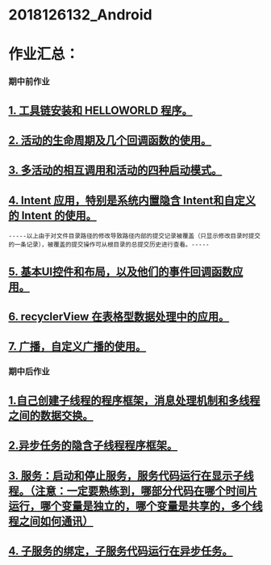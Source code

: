 # 2018126132_Android



# 作业汇总：

### 期中前作业

## [1. 工具链安装和 HELLOWORLD 程序。](https://github.com/1215232494/2018126132_Android/tree/master/Homeworks_1)

## [2. 活动的生命周期及几个回调函数的使用。](https://github.com/1215232494/2018126132_Android/tree/master/Homeworks_2)

## [3. 多活动的相互调用和活动的四种启动模式。](https://github.com/1215232494/2018126132_Android/tree/master/Homeworks_3)

## [4. Intent 应用，特别是系统内置隐含 Intent和自定义的 Intent 的使用。](https://github.com/1215232494/2018126132_Android/tree/master/Homeworks_3)

`-----以上由于对文件目录路径的修改导致路径内部的提交记录被覆盖（只显示修改目录时提交的一条记录），被覆盖的提交操作可从根目录的总提交历史进行查看。-----`

## [5. 基本UI控件和布局，以及他们的事件回调函数应用。](https://github.com/1215232494/2018126132_Android/tree/master/Homeworks_5)

## [6. recyclerView 在表格型数据处理中的应用。](https://github.com/1215232494/2018126132_Android/tree/master/Homeworks_4)

## [7. 广播，自定义广播的使用。](https://github.com/1215232494/2018126132_Android/tree/master/Homeworks_6) 



### 期中后作业

## [1.自己创建子线程的程序框架，消息处理机制和多线程之间的数据交换。](https://github.com/1215232494/2018126132_Android/tree/master/Homeworks_7)

## [2.异步任务的隐含子线程程序框架。](https://github.com/1215232494/2018126132_Android/tree/master/Homeworks_8)

## [3. 服务：启动和停止服务，服务代码运行在显示子线程。（注意：一定要熟练到，哪部分代码在哪个时间片运行，哪个变量是独立的，哪个变量是共享的，多个线程之间如何通讯）](https://github.com/1215232494/2018126132_Android/tree/master/Homeworks_9)

## [4. 子服务的绑定，子服务代码运行在异步任务。](https://github.com/1215232494/2018126132_Android/tree/master/Homeworks_10)